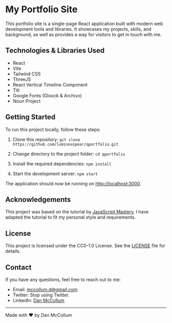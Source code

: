 # My Portfolio Site

This portfolio site is a single-page React application built with modern web development tools and libraries. It showcases my projects, skills, and background, as well as provides a way for visitors to get in touch with me.

## Technologies & Libraries Used

- React
- Vite
- Tailwind CSS
- ThreeJS
- React Vertical Timeline Component
- Tilt
- Google Fonts (Gloock & Archivo)
- Noun Project

## Getting Started

To run this project locally, follow these steps:

1. Clone this repository:
```git clone https://github.com/luminouspear/qportfolio.git```


2. Change directory to the project folder:
```cd qportfolio```

3. Install the required dependencies:
```npm install```

4. Start the development server:
```npm start```

The application should now be running on [http://localhost:3000](http://localhost:3000).

## Acknowledgements

This project was based on the tutorial by [JavaScript Mastery](https://www.youtube.com/watch?v=0fYi8SGA20k). I have adapted the tutorial to fit my personal style and requirements.

## License

This project is licensed under the CC0-1.0 License. See the [LICENSE](https://github.com/luminouspear/qportfolio/blob/main/LICENSE) file for details.

## Contact

If you have any questions, feel free to reach out to me:

- Email: mccollum.d@gmail.com
- Twitter: Stop using Twitter.
- LinkedIn: [Dan McCollum](https://www.linkedin.com/in/qmccollum/)

---

Made with ❤️ by Dan McCollum
